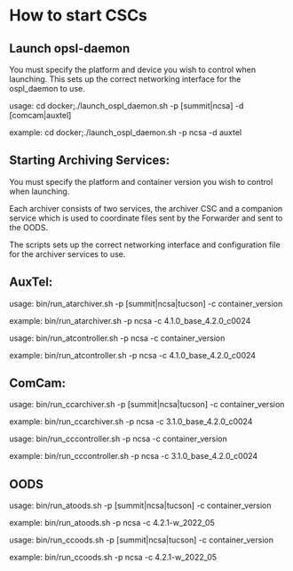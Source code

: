 # How to start CSCs

## Launch opsl-daemon

You must specify the platform and device you wish to control when launching.
This sets up the correct networking interface for the ospl_daemon to use.

usage: cd docker;./launch_ospl_daemon.sh -p [summit|ncsa] -d [comcam|auxtel]

example: cd docker;./launch_ospl_daemon.sh -p ncsa -d auxtel

## Starting Archiving Services:

You must specify the platform and container version you wish to control when launching.

Each archiver consists of two services, the archiver CSC and a companion service which 
is used to coordinate files sent by the Forwarder and sent to the OODS.

The scripts sets up the correct networking interface and configuration file for the archiver 
services to use.

## AuxTel:

usage: bin/run_atarchiver.sh -p [summit|ncsa|tucson] -c container_version

example: bin/run_atarchiver.sh -p ncsa -c 4.1.0_base_4.2.0_c0024

usage: bin/run_atcontroller.sh -p ncsa -c container_version

example: bin/run_atcontroller.sh -p ncsa -c 4.1.0_base_4.2.0_c0024

## ComCam:

usage: bin/run_ccarchiver.sh -p [summit|ncsa|tucson] -c container_version

example: bin/run_ccarchiver.sh -p ncsa -c 3.1.0_base_4.2.0_c0024

usage: bin/run_cccontroller.sh -p ncsa -c container_version

example: bin/run_cccontroller.sh -p ncsa -c 3.1.0_base_4.2.0_c0024

## OODS

usage: bin/run_atoods.sh -p [summit|ncsa|tucson] -c container_version

example: bin/run_atoods.sh -p ncsa -c 4.2.1-w_2022_05

usage: bin/run_ccoods.sh -p [summit|ncsa|tucson] -c container_version

example: bin/run_ccoods.sh -p ncsa -c 4.2.1-w_2022_05


